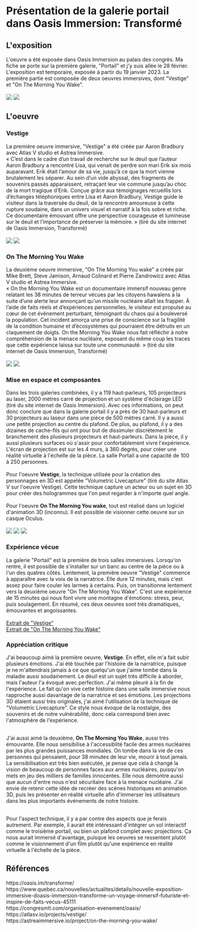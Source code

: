 <h1>Présentation de la galerie portail dans Oasis Immersion: Transformé</h1>
<h2>L'exposition</h2>
L'oeuvre a été exposée dans Oasis Immersion au palais des congrès. Ma fiche se porte sur la première galerie, "Portail" et j'y suis allée le 28 février. L'exposition est temporaire, exposée à partir du 19 janvier 2023. La première partie est composée de deux oeuvres immersives, dont "Vestige" et "On The Morning You Wake".
<br /><br />
<img src="medias/affiche_presentation.png">
<img src="medias/cartel.png">

<h2>L'oeuvre</h2>

<h3>Vestige</h3>

La première oeuvre immersive, "Vestige" a été créée par Aaron Bradbury avec Atlas V studio et Astrea Immersive.
<br /> « C’est dans le cadre d’un travail de recherche sur le deuil que l’auteur Aaron Bradbury a rencontré Lisa, qui venait de perdre son mari Erik six mois auparavant. Erik était l’amour de sa vie, jusqu’à ce que la mort vienne brutalement les séparer. Au sein d’un vide abyssal, des fragments de souvenirs passés apparaissent, retraçant leur vie commune jusqu’au choc de la mort tragique d’Erik. Conçue grâce aux témoignages recueillis lors d’échanges téléphoniques entre Lisa et Aaron Bradbury, Vestige guide le visiteur dans la traversée du deuil, de la rencontre amoureuse à cette rupture soudaine, dans un univers visuel et narratif à la fois sobre et riche. Ce documentaire émouvant offre une perspective courageuse et lumineuse sur le deuil et l’importance de préserver la mémoire. » (tiré du site internet de Oasis Immersion, Transformé)
<br /><br />
<img src="medias/vestige_affiche.png">
<img src="medias/vestige_2.png">

<h3>On The Morning You Wake</h3>

La deuxième oeuvre immersive, "On The Morning You wake" a créée par Mike Brett, Steve Jamison, Arnaud Colinard et Pierre Zandrowicz avec Atlas V studio et Astrea Immersive.
<br /> « On the Morning You Wake est un documentaire immersif nouveau genre relatant les 38 minutes de terreur vécues par les citoyens hawaïens à la suite d’une alerte leur annonçant qu’un missile nucléaire allait les frapper. À l’aide de faits réels et d’expériences personnelles, le visiteur est propulsé au cœur de cet événement perturbant, témoignant du chaos qui a bouleversé la population. Cet incident amorça une prise de conscience sur la fragilité de la condition humaine et d’écosystèmes qui pourraient être détruits en un claquement de doigts. On the Morning You Wake nous fait réfléchir à notre compréhension de la menace nucléaire, exposant du même coup les traces que cette expérience laissa sur toute une communauté. » (tiré du site internet de Oasis Immersion, Transformé)
<br /><br />
<img src="medias/otmyw_affiche.png">
<img src="medias/otmyw_1.png">

<h3>Mise en espace et composantes</h3>
Dans les trois galeries combinées, il y a 119 haut-parleurs, 105 projecteurs au laser, 2000 mètres carré de projection et un système d'éclairage LED (tiré du site internet de Oasis Immersion). Avec ces informations, on peut donc conclure que dans la galerie portail il y a près de 30 haut-parleurs et 30 projecteurs au laseur dans une pièce de 500 mètres carré. Il y a aussi une petite projection au centre du plafond. De plus, au plafond, il y a des dizaines de cache-fils qui ont pour but de dissimuler discrètement le branchement des plusieurs projecteurs et haut-parleurs. Dans la pièce, il y aussi plusieurs surfaces où s'assir pour confortablement vivre l'expérience. L'écran de projection est sur les 4 murs, à 360 degrés, pour créer une réalité virtuelle à l'échelle de la pièce. La salle Portail a une capacité de 100 à 250 personnes.
<br /><br />
Pour l'oeuvre <b>Vestige</b>, la technique utilisée pour la création des personnages en 3D est appelée "Volumetric Livecapture" (tiré du site Atlas V sur l'oeuvre Vestige). Cette technique capture un acteur ou un sujet en 3D pour créer des hologrammes que l'on peut regarder à n'importe quel angle.
<br /><br />
Pour l'oeuvre <b>On The Morning You wake</b>, tout est réalisé dans un logiciel d'animation 3D (inconnu). Il est possible de visionner cette oeuvre sur un casque Oculus.
<br /><br />
<img src="medias/schema.jpg">
<img src="medias/plafond.png">
<img src="medias/projection_plafond.png">

<h3>Expérience vécue</h3>
La galerie "Portail" est la première de trois salles immersives. Lorsqu'on rentre, il est possible de s'installer sur un banc au centre de la pièce ou à l'un des quatres côtés. Lentement, la première oeuvre "Vestige" commence à apparaître avec la voix de la narratrice. Elle dure 12 minutes, mais c'est assez pour faire couler les larmes à certains. Puis, on transitionne lentement vers la deuxième oeuvre "On The Morning You Wake". C'est une expérience de 15 minutes qui nous font vivre une montagne d'émotions: stress, peur, puis soulagement. En résumé, ces deux oeuvres sont très dramatiques, émouvantes et angoissantes. 
<br /><br />
<a href="https://youtu.be/6b2MDj53_XI">Extrait de "Vestige"</a><br />
<a href="https://www.youtube.com/watch?v=hsbM1whfqFY">Extrait de "On The Morning You Wake"</a>

<h3>Appréciation critique</h3>
J'ai beaucoup aimé la première oeuvre, <b>Vestige</b>. En effet, elle m'a fait subir plusieurs émotions. J'ai été touchée par l'histoire de la narratrice, puisque je ne m'attendrais jamais à ce que quelqu'un que j'aime tombe dans la maladie aussi soudainement. Le deuil est un sujet très difficile à aborder, mais l'auteur l'a évoqué avec perfection. J'ai même pleuré à la fin de l'expérience. Le fait qu'on vive cette histoire dans une salle immersive nous rapproche aussi davantage de la narratrice et ses émotions. Les projections 3D étaient aussi très originales, j'ai aimé l'utilisation de la technique de "Volumetric Livecapture". Ce style nous évoque de la nostalgie, des souvenirs et de notre vulnérabilité, donc cela correspond bien avec l'atmosphère de l'expérience.

<br />J'ai aussi aimé la deuxième, <b>On The Morning You Wake</b>, aussi très émouvante. Elle nous sensibilise à l'accessiblité facile des armes nucléaires par les plus grandes puissances mondiales. On tombe dans la vie de ces personnes qui pensaient, pour 38 minutes de leur vie, mourir à tout jamais. La sensibilisation est très bien exécutée, je pense que cela à changé la vision de beaucoup de personnes faces aux armes nucléaires, puisqu'on mets en jeu des milliers de familles innocentes. Elle nous démontre aussi que aucun d'entre nous n'est sécuritaire face à la menace nucléaire. J'ai envie de retenir cette idée de recréer des scènes historiques en animation 3D, puis les présenter en réalité virtuelle afin d'immerser les utilisateurs dans les plus importants événements de notre histoire.

<br />Pour l'aspect technique, il y a par contre des aspects que je ferais autrement. Par exemple, il aurait été intéressant d'intégrer un sol interactif comme le troisième portail, ou bien un plafond complet avec projections. Ça nous aurait immersé d'avantage, puisque les oeuvres se ressentent plutôt comme le visionnement d'un film plutôt qu'une expérience en réalité virtuelle à l'échelle de la pièce.

<h2>Références</h2>
https://oasis.im/transforme/
<br />https://www.quebec.ca/nouvelles/actualites/details/nouvelle-exposition-immersive-doasis-immersion-transforme-un-voyage-immersif-futuriste-et-inspire-de-faits-vecus-45111
<br />https://congresmtl.com/organisation-evenement/oasis/
<br />https://atlasv.io/projects/vestige/
<br />https://astreaimmersive.io/project/on-the-morning-you-wake/
